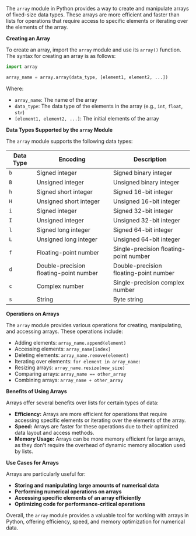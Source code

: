The `array` module in Python provides a way to create and manipulate arrays of fixed-size data types. These arrays are more efficient and faster than lists for operations that require access to specific elements or iterating over the elements of the array.

**Creating an Array**

To create an array, import the `array` module and use its `array()` function. The syntax for creating an array is as follows:

```python
import array

array_name = array.array(data_type, [element1, element2, ...])
```

Where:

* `array_name`: The name of the array
* `data_type`: The data type of the elements in the array (e.g., `int`, `float`, `str`)
* `[element1, element2, ...]`: The initial elements of the array

**Data Types Supported by the `array` Module**

The `array` module supports the following data types:

| Data Type | Encoding | Description |
|---|---|---|
| `b` | Signed integer | Signed binary integer |
| `B` | Unsigned integer | Unsigned binary integer |
| `h` | Signed short integer | Signed 16-bit integer |
| `H` | Unsigned short integer | Unsigned 16-bit integer |
| `i` | Signed integer | Signed 32-bit integer |
| `I` | Unsigned integer | Unsigned 32-bit integer |
| `l` | Signed long integer | Signed 64-bit integer |
| `L` | Unsigned long integer | Unsigned 64-bit integer |
| `f` | Floating-point number | Single-precision floating-point number |
| `d` | Double-precision floating-point number | Double-precision floating-point number |
| `c` | Complex number | Single-precision complex number |
| `s` | String | Byte string |

**Operations on Arrays**

The `array` module provides various operations for creating, manipulating, and accessing arrays. These operations include:

* Adding elements: `array_name.append(element)`
* Accessing elements: `array_name[index]`
* Deleting elements: `array_name.remove(element)`
* Iterating over elements: `for element in array_name:`
* Resizing arrays: `array_name.resize(new_size)`
* Comparing arrays: `array_name == other_array`
* Combining arrays: `array_name + other_array`

**Benefits of Using Arrays**

Arrays offer several benefits over lists for certain types of data:

* **Efficiency:** Arrays are more efficient for operations that require accessing specific elements or iterating over the elements of the array.
* **Speed:** Arrays are faster for these operations due to their optimized data layout and access methods.
* **Memory Usage:** Arrays can be more memory efficient for large arrays, as they don't require the overhead of dynamic memory allocation used by lists.

**Use Cases for Arrays**

Arrays are particularly useful for:

* **Storing and manipulating large amounts of numerical data**
* **Performing numerical operations on arrays**
* **Accessing specific elements of an array efficiently**
* **Optimizing code for performance-critical operations**

Overall, the `array` module provides a valuable tool for working with arrays in Python, offering efficiency, speed, and memory optimization for numerical data.